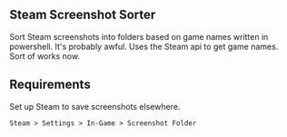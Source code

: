 ## Steam Screenshot Sorter

Sort Steam screenshots into folders based on game names written in powershell. It's probably awful. Uses the Steam api to get game names. Sort of works now.

## Requirements

Set up Steam to save screenshots elsewhere.
```
Steam > Settings > In-Game > Screenshot Folder
```